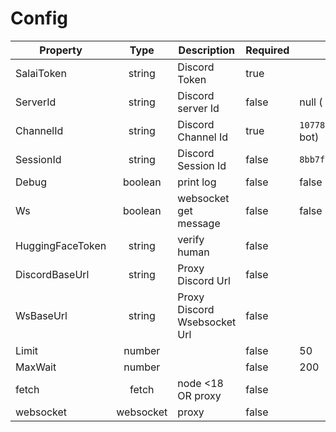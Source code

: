 # Config

<table><thead><tr><th>Property</th><th width="128" align="center">Type</th><th>Description</th><th>Required</th><th>Default</th></tr></thead><tbody><tr><td>SalaiToken</td><td align="center">string</td><td>Discord Token </td><td>true</td><td></td></tr><tr><td>ServerId</td><td align="center">string</td><td>Discord server Id</td><td>false</td><td>null ( DM Midjourney bot)</td></tr><tr><td>ChannelId</td><td align="center">string</td><td>Discord Channel Id</td><td>true</td><td><code>1077800642086703114</code>(Midjourney bot)</td></tr><tr><td>SessionId</td><td align="center">string</td><td>Discord Session Id</td><td>false</td><td><code>8bb7f5b79c7a49f7d0824ab4b8773a81</code></td></tr><tr><td>Debug</td><td align="center">boolean</td><td>print log</td><td>false</td><td>false</td></tr><tr><td>Ws</td><td align="center">boolean</td><td>websocket get message</td><td>false</td><td>false</td></tr><tr><td>HuggingFaceToken</td><td align="center">string</td><td>verify human</td><td>false</td><td></td></tr><tr><td>DiscordBaseUrl</td><td align="center">string</td><td>Proxy Discord Url</td><td>false</td><td></td></tr><tr><td>WsBaseUrl</td><td align="center">string</td><td>Proxy Discord Wsebsocket Url</td><td>false</td><td></td></tr><tr><td>Limit</td><td align="center">number</td><td></td><td>false</td><td>50</td></tr><tr><td>MaxWait</td><td align="center">number</td><td></td><td>false</td><td>200</td></tr><tr><td>fetch</td><td align="center">fetch</td><td>node &#x3C;18 OR proxy</td><td>false</td><td></td></tr><tr><td>websocket</td><td align="center">websocket</td><td>proxy</td><td>false</td><td></td></tr></tbody></table>

